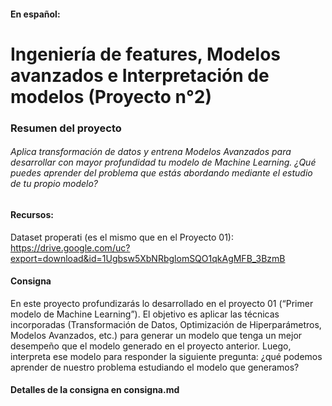 #### En español:

# Ingeniería de features, Modelos avanzados e Interpretación de modelos (Proyecto n°2)

### Resumen del proyecto
###### Aplica transformación de datos y entrena Modelos Avanzados para desarrollar con mayor profundidad tu modelo de Machine Learning. ¿Qué puedes aprender del problema que estás abordando mediante el estudio de tu propio modelo?

#### Recursos:
Dataset properati (es el mismo que en el Proyecto 01): https://drive.google.com/uc?export=download&id=1Ugbsw5XbNRbglomSQO1qkAgMFB_3BzmB

#### Consigna
En este proyecto profundizarás lo desarrollado en el proyecto 01 (“Primer modelo de Machine Learning”). El objetivo es aplicar las técnicas incorporadas (Transformación de Datos, Optimización de Hiperparámetros, Modelos Avanzados, etc.) para generar un modelo que tenga un mejor desempeño que el modelo generado en el proyecto anterior. Luego, interpreta ese modelo para responder la siguiente pregunta: ¿qué podemos aprender de nuestro problema estudiando el modelo que generamos?

#### Detalles de la consigna en consigna.md
